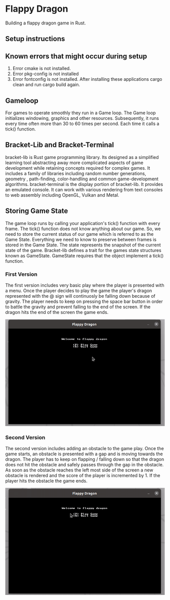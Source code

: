 # Flappy Dragon
Building a flappy dragon game in Rust.

## Setup instructions

## Known errors that might occur during setup
1. Error cmake is not installed.
2. Error pkg-config is not installed
3. Error fontconfig is not installed.
After installing these applications cargo clean and run cargo build again.
    
## Gameloop
For games to operate smoothly they run in a Game loop. The Game loop initializes windowing, graphics and other resources. Subsequently, it runs every time often more than 30 to 60 times per second.
Each time it calls a tick() function.
    
## Bracket-Lib and Bracket-Terminal
bracket-lib is Rust game programming library. Its designed as a simplified learning tool abstracting away more complicated aspects of game development while retaining concepts required for complex games. It includes a family of libraries including random number generations, geometry , path-finding, color-handling and common game-development algorithms.
bracket-terminal is the display portion of bracket-lib. It provides an emulated console. It can work with various rendering from text consoles to web assembly including OpenGL, Vulkan and Metal.

## Storing Game State
The game loop runs by calling your application's tick() function with every frame. The tick() function does not know anything about our game. So, we need to store the current status of our game which is referred to as the Game State. Everything we need to know to preserve between frames is stored in the Game State. The state represents the snapshot of the current state of the game. Bracket-lib defines a trait for the games state structures known as GameState. GameState requires that the object implement a tick() function.


### First Version
The first version includes very basic play where the player is presented with a menu. Once the player decides to play the game the player's dragon represented with the @ sign will continuosly be falling down because of gravity. The player needs to keep on pressing the space bar button in order to battle the gravity and prevent falling to the end of the screen. If the dragon hits the end of the screen the game ends.

![Animated GIF](/flappy/gifs/First_Version.gif)

### Second Version
The second version includes adding an obstacle to the game play. Once the game starts, an obstacle is presented with a gap and is moving towards the dragon. The player has to keep on flapping / falling down so that the dragon does not hit the obstacle and safely passes through the gap in the obstacle. As soon as the obstacle reaches the left most side of the screen a new obstacle is rendered and the score of the player is incremented by 1. If the player hits the obstacle the game ends. 

![Animated GIF](/flappy/gifs/Second_Version.gif)